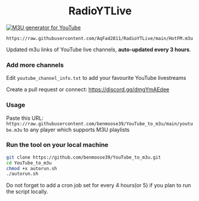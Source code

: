 
<h1 align="center"> RadioYTLive </h1>

[![M3U generator for YouTube](https://github.com/AqFad2811/RadioYTLive/actions/workflows/m3u_Generator.yml/badge.svg)](https://github.com/AqFad2811/RadioYTLive/actions/workflows/ERA.yml)

`https://raw.githubusercontent.com/AqFad2811/RadioYTLive/main/HotFM.m3u`

Updated m3u links of YouTube live channels, **auto-updated every 3 hours**.


### Add more channels
Edit `youtube_channel_info.txt` to add your favourite YouTube livestreams

Create a pull request or connect: https://discord.gg/dmgYmAEdee

### Usage
Paste this URL: `https://raw.githubusercontent.com/benmoose39/YouTube_to_m3u/main/youtube.m3u` to any player which supports M3U playlists

### Run the tool on your local machine
``` bash
git clone https://github.com/benmoose39/YouTube_to_m3u.git
cd YouTube_to_m3u
chmod +x autorun.sh
./autorun.sh
```

Do not forget to add a cron job set for every 4 hours(or 5) if you plan to run the script locally.
